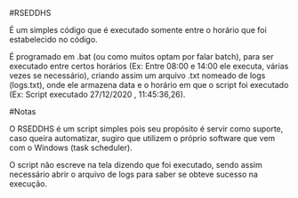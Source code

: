 #RSEDDHS

É um simples código que é executado somente entre o horário que foi estabelecido no código.

É programado em .bat (ou como muitos optam por falar batch), para ser executado entre certos horários (Ex: Entre 08:00 e 14:00 ele executa, várias vezes se necessário), criando assim um arquivo .txt nomeado de logs (logs.txt), onde ele armazena data e o horário em que o script foi executado (Ex: Script executado 27/12/2020 , 11:45:36,26).

#Notas

O RSEDDHS é um script simples pois seu propósito é servir como suporte, caso queira automatizar, sugiro que utilizem o próprio software que vem com o Windows (task scheduler).

O script não escreve na tela dizendo que foi executado, sendo assim necessário abrir o arquivo de logs para saber se obteve sucesso na execução.
